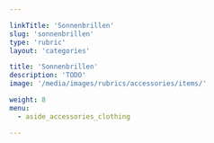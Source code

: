 ```yaml
---

linkTitle: 'Sonnenbrillen'
slug: 'sonnenbrillen'
type: 'rubric'
layout: 'categories'

title: 'Sonnenbrillen'
description: 'TODO'
image: '/media/images/rubrics/accessories/items/'

weight: 8
menu:
  - aside_accessories_clothing

---
```

